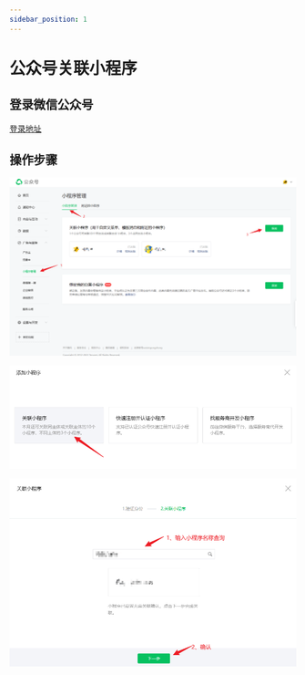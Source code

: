 ```yaml
---
sidebar_position: 1
---
```


# 公众号关联小程序

## 登录微信公众号

[登录地址](https://mp.weixin.qq.com/)

## 操作步骤

![公众号关联小程序1](./img/related/related1.png)



![公众号关联小程序2](./img/related/related2.png)



![公众号关联小程序3](./img/related/related3.png)
